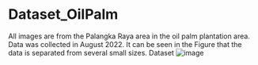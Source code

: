 # Dataset_OilPalm
All images are from the Palangka Raya area in the oil palm plantation area. Data was collected in August 2022. It can be seen 
in the Figure that the data is separated from several small sizes.
Dataset
![image](https://github.com/maurawidyaningsih/Dataset_OilPalm/assets/139546451/9009f47b-6197-453c-a99a-87163617c235)

